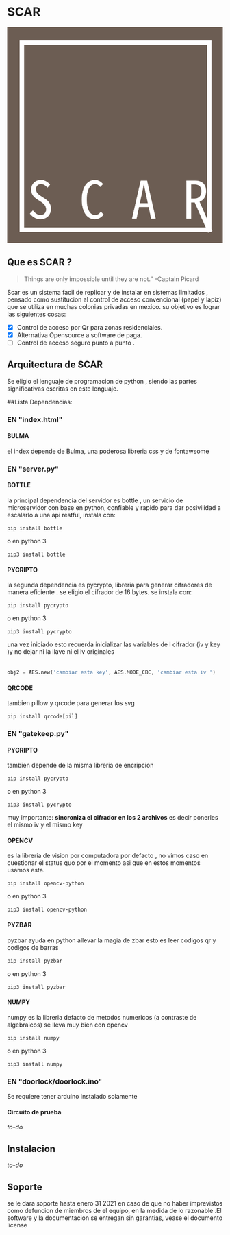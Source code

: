 
# SCAR
![scar Logo](/Multimedia/logo.png)
## Que es SCAR ?
>Things are only impossible until they are not.”
>-Captain Picard

Scar es un sistema facil de replicar y de instalar en sistemas limitados , pensado como sustitucion al control de acceso convencional (papel y lapiz) que se utiliza en muchas colonias privadas en mexico. su objetivo es lograr las siguientes cosas:

- [x] Control de acceso por Qr para zonas residenciales.
- [x] Alternativa Opensource a software de paga.
- [ ] Control de acceso seguro punto a punto .

## Arquitectura de SCAR
Se eligio el lenguaje de programacion de python , siendo las partes significativas escritas en este lenguaje.


##Lista Dependencias:
### EN **"index.html"**
#### BULMA
el index depende de Bulma, una poderosa libreria css y de fontawsome
### EN **"server.py"**
#### BOTTLE 
la principal dependencia del servidor es bottle , un servicio de microservidor con base en python, confiable y rapido para dar posivilidad a escalarlo a una api restful, instala con:

    pip install bottle

o en python 3
 
    pip3 install bottle
#### PYCRIPTO
la segunda dependencia es pycrypto, libreria para generar cifradores de manera eficiente . se eligio el cifrador de 16 bytes. se instala con:

    pip install pycrypto

o en python 3
    
    pip3 install pycrypto


una vez iniciado esto recuerda inicializar las variables de l cifrador (iv y key )y no dejar ni la llave ni el iv originales 

```Python

obj2 = AES.new('cambiar esta key', AES.MODE_CBC, 'cambiar esta iv ')
```

#### QRCODE
tambien pillow y qrcode para generar los svg
    
    pip install qrcode[pil]


### EN **"gatekeep.py"** 

#### PYCRIPTO 
tambien depende de la misma libreria de encripcion

    pip install pycrypto

o en python 3
    
    pip3 install pycrypto

muy importante: **sincroniza el cifrador en los 2 archivos** es decir ponerles el mismo iv y el mismo key 

#### OPENCV
es la libreria de vision por computadora por defacto , no vimos caso en cuestionar el status quo por el momento asi que en estos momentos usamos esta. 

    pip install opencv-python

o en python 3
    
    pip3 install opencv-python

#### PYZBAR
pyzbar ayuda en python allevar la magia de zbar esto es leer codigos qr y codigos de barras

    pip install pyzbar

o en python 3
    
    pip3 install pyzbar

#### NUMPY
numpy es la libreria defacto de metodos numericos (a contraste de algebraicos) se lleva muy bien con opencv

    pip install numpy

o en python 3
    
    pip3 install numpy

### EN **"doorlock/doorlock.ino"**
Se requiere tener arduino instalado solamente

#### Circuito de prueba

*to-do*
## Instalacion 
*to-do*

## Soporte
se le dara soporte hasta enero 31 2021 en caso de que no haber imprevistos como defuncion de miembros de el equipo, en la medida de lo razonable .El software y la documentacion se entregan sin garantias, vease el documento license

